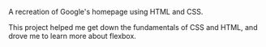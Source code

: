 A recreation of Google's homepage using HTML and CSS.

This project helped me get down the fundamentals of CSS and HTML, and drove me to learn more about flexbox.